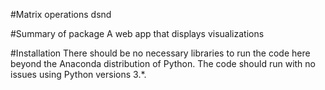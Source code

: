 #Matrix operations dsnd

#Summary of package 
A web app that displays visualizations

#Installation There should be no necessary libraries to run the code here beyond the Anaconda distribution of Python. The code should run with no issues using Python versions 3.*.